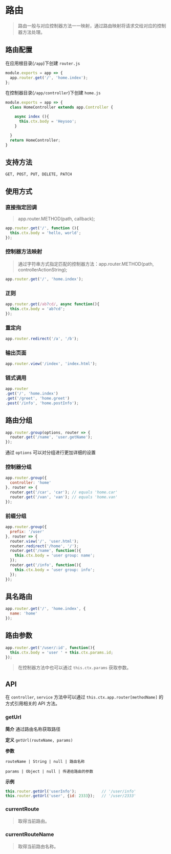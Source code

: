 # 路由
> 路由一般与对应控制器方法一一映射，通过路由映射将请求交给对应的控制器方法处理。

## 路由配置
在应用根目录(`/app`)下创建 `router.js`
```js
module.exports = app => {
  app.router.get('/', 'home.index');
};
```
在控制器目录(`/app/controller`)下创建 `home.js`
```js
module.exports = app => {
  class HomeController extends app.Controller {

    async index (){
      this.ctx.body = 'Heysoo';
    }

  }
  return HomeController;
}
```

## 支持方法
`GET, POST, PUT, DELETE, PATCH`

## 使用方式

### 直接指定回调
> app.router.METHOD(path, callback);

```js
app.router.get('/', function (){
  this.ctx.body = 'hello, world';
});
```

### 控制器方法映射
> 通过字符串方式指定匹配的控制器方法：app.router.METHOD(path, controllerActionString);

```js
app.router.get('/', 'home.index');
```

### 正则
```js
app.router.get(/ab?cd/, async function(){
  this.ctx.body = 'ab?cd';
});
```
### 重定向
```js
app.router.redirect('/a', '/b');
```

### 输出页面
```js
app.router.view('/index', 'index.html');
```

### 链式调用
```js
app.router
.get('/', 'home.index')
.get('/greet', 'home.greet')
.post('/info', 'home.postInfo');
```

## 路由分组
```js
app.router.group(options, router => {
  router.get('/name', 'user.getName');
});
```
通过 `options` 可以对分组进行更加详细的设置
### 控制器分组
```js
app.router.group({
  controller: 'home'
}, router => {
  router.get('/car', 'car'); // equals 'home.car'
  router.get('/van', 'van'); // equals 'home.van'
});
```

### 前缀分组
```js
app.router.group({
  prefix: '/user'
}, router => {
  router.view('/', 'user.html');
  router.redirect('/home', '/');
  router.get('/name', function(){
    this.ctx.body = 'user group: name';
  });
  router.get('/info', function(){
    this.ctx.body = 'user group: info';
  });
});
```

## 具名路由
```js
app.router.get('/', 'home.index', {
  name: 'home'
});
```

## 路由参数
```js
app.router.get('/user/:id', function(){
  this.ctx.body = 'user ' + this.ctx.params.id;
});
```
> 在控制器方法中也可以通过 `this.ctx.params` 获取参数。


## API
在 `controller`, `service` 方法中可以通过 `this.ctx.app.router[methodName]` 的方式引用相关的 API 方法。

### getUrl

**简介** 通过路由名称获取路径

**定义** `getUrl(routeName, params)`

**参数** 

`routeName | String | null | 路由名称`

`params | Object | null | 传递给路由的参数`

**示例**

```js
this.router.getUrl('userInfo');           // '/user/info'
this.router.getUrl('user', {id: 2333});   // '/user/2333'
```

### currentRoute
> 取得当前路由。

### currentRouteName
> 取得当前路由名称。
